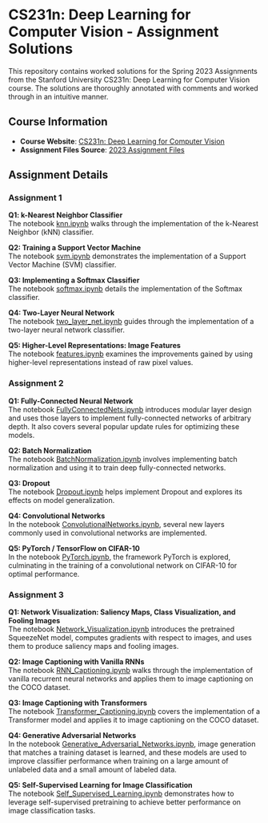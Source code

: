 # CS231n: Deep Learning for Computer Vision - Assignment Solutions

This repository contains worked solutions for the Spring 2023 Assignments from the Stanford University CS231n: Deep Learning for Computer Vision course. The solutions are thoroughly annotated with comments and worked through in an intuitive manner.

## Course Information
- **Course Website**: [CS231n: Deep Learning for Computer Vision](https://cs231n.stanford.edu/)
- **Assignment Files Source**: [2023 Assignment Files](https://github.com/cs231n/cs231n.github.io/tree/master/assignments/2023)

## Assignment Details

### Assignment 1

**Q1: k-Nearest Neighbor Classifier**  
The notebook [knn.ipynb](https://github.com/gordon801/cs231n/blob/main/assignments/assignment1/knn.ipynb) walks through the implementation of the k-Nearest Neighbor (kNN) classifier.

**Q2: Training a Support Vector Machine**  
The notebook [svm.ipynb](https://github.com/gordon801/cs231n/blob/main/assignments/assignment1/svm.ipynb) demonstrates the implementation of a Support Vector Machine (SVM) classifier.

**Q3: Implementing a Softmax Classifier**  
The notebook [softmax.ipynb](https://github.com/gordon801/cs231n/blob/main/assignments/assignment1/softmax.ipynb) details the implementation of the Softmax classifier.

**Q4: Two-Layer Neural Network**  
The notebook [two_layer_net.ipynb](https://github.com/gordon801/cs231n/blob/main/assignments/assignment1/two_layer_net.ipynb) guides through the implementation of a two-layer neural network classifier.

**Q5: Higher-Level Representations: Image Features**  
The notebook [features.ipynb](https://github.com/gordon801/cs231n/blob/main/assignments/assignment1/features.ipynb) examines the improvements gained by using higher-level representations instead of raw pixel values.

### Assignment 2

**Q1: Fully-Connected Neural Network**  
The notebook [FullyConnectedNets.ipynb](https://github.com/gordon801/cs231n/blob/main/assignments/assignment2/FullyConnectedNets.ipynb) introduces modular layer design and uses those layers to implement fully-connected networks of arbitrary depth. It also covers several popular update rules for optimizing these models.

**Q2: Batch Normalization**  
The notebook [BatchNormalization.ipynb](https://github.com/gordon801/cs231n/blob/main/assignments/assignment2/BatchNormalization.ipynb) involves implementing batch normalization and using it to train deep fully-connected networks.

**Q3: Dropout**  
The notebook [Dropout.ipynb](https://github.com/gordon801/cs231n/blob/main/assignments/assignment2/Dropout.ipynb) helps implement Dropout and explores its effects on model generalization.

**Q4: Convolutional Networks**  
In the notebook [ConvolutionalNetworks.ipynb](https://github.com/gordon801/cs231n/blob/main/assignments/assignment2/ConvolutionalNetworks.ipynb), several new layers commonly used in convolutional networks are implemented.

**Q5: PyTorch / TensorFlow on CIFAR-10**  
In the notebook [PyTorch.ipynb](https://github.com/gordon801/cs231n/blob/main/assignments/assignment2/PyTorch.ipynb), the framework PyTorch is explored, culminating in the training of a convolutional network on CIFAR-10 for optimal performance.

### Assignment 3

**Q1: Network Visualization: Saliency Maps, Class Visualization, and Fooling Images**  
The notebook [Network_Visualization.ipynb](https://github.com/gordon801/cs231n/blob/main/assignments/assignment3/Network_Visualization.ipynb) introduces the pretrained SqueezeNet model, computes gradients with respect to images, and uses them to produce saliency maps and fooling images.

**Q2: Image Captioning with Vanilla RNNs**  
The notebook [RNN_Captioning.ipynb](https://github.com/gordon801/cs231n/blob/main/assignments/assignment3/RNN_Captioning.ipynb) walks through the implementation of vanilla recurrent neural networks and applies them to image captioning on the COCO dataset.

**Q3: Image Captioning with Transformers**  
The notebook [Transformer_Captioning.ipynb](https://github.com/gordon801/cs231n/blob/main/assignments/assignment3/Transformer_Captioning.ipynb) covers the implementation of a Transformer model and applies it to image captioning on the COCO dataset.

**Q4: Generative Adversarial Networks**  
In the notebook [Generative_Adversarial_Networks.ipynb](https://github.com/gordon801/cs231n/blob/main/assignments/assignment3/Generative_Adversarial_Networks.ipynb), image generation that matches a training dataset is learned, and these models are used to improve classifier performance when training on a large amount of unlabeled data and a small amount of labeled data.

**Q5: Self-Supervised Learning for Image Classification**  
The notebook [Self_Supervised_Learning.ipynb](https://github.com/gordon801/cs231n/blob/main/assignments/assignment3/Self_Supervised_Learning.ipynb) demonstrates how to leverage self-supervised pretraining to achieve better performance on image classification tasks.
